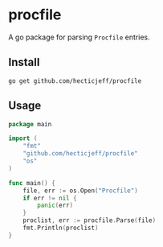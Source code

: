 # procfile

A go package for parsing `Procfile` entries.

## Install

```
go get github.com/hecticjeff/procfile
```

## Usage

```go
package main

import (
	"fmt"
	"github.com/hecticjeff/procfile"
	"os"
)

func main() {
	file, err := os.Open("Procfile")
	if err != nil {
		panic(err)
	}
	proclist, err := procfile.Parse(file)
	fmt.Println(proclist)
}
```
